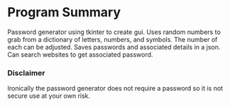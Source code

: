 # Program Summary
Password generator using tkinter to create gui.
Uses random numbers to grab from a dictionary of letters, numbers, and symbols. The number of each can be adjusted.
Saves passwords and associated details in a json.
Can search websites to get associated password. 

### Disclaimer
Ironically the password generator does not require a password so it is not secure use at your own risk.

